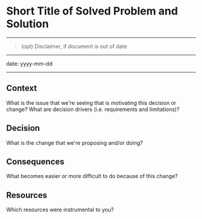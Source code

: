 # Short Title of Solved Problem and Solution

---

> (opt) Disclaimer, if document is out of date

---

date: yyyy-mm-dd

---

## Context

What is the issue that we're seeing that is motivating this decision or change? What are decision drivers (i.e. requirements and limitations)?

## Decision

What is the change that we're proposing and/or doing?

## Consequences

What becomes easier or more difficult to do because of this change?

## Resources

Which resources were instrumental to you?

